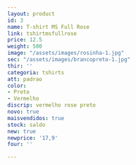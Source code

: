 ```yaml
---
layout: product
id: 3
name: T-shirt MS Full Rose
link: tshirtmsfullrose
price: 12.5
weight: 500
image: "/assets/images/rosinha-1.jpg"
sec: "/assets/images/brancopreto-1.jpg"
thir: ''
categoria: tshirts
att: padrao
color:
- Preto
- Vermelho
discrip: vermelho rose preto
novo: true
maisvendidos: true
stock: saldo
new: true
newprice: '17,9'
four: ''

---
```


